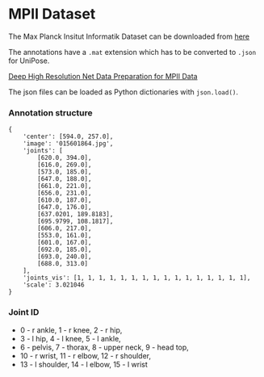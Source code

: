 # MPII Dataset

The Max Planck Insitut Informatik Dataset can be downloaded from [here](http://human-pose.mpi-inf.mpg.de/#download)

The annotations have a `.mat` extension which has to be converted to `.json` for UniPose.

[Deep High Resolution Net Data Preparation for MPII Data](https://github.com/leoxiaobin/deep-high-resolution-net.pytorch)

The json files can be loaded as Python dictionaries with `json.load()`.

### Annotation structure
```
{
    'center': [594.0, 257.0],
    'image': '015601864.jpg',
    'joints': [
        [620.0, 394.0],
        [616.0, 269.0],
        [573.0, 185.0],
        [647.0, 188.0],
        [661.0, 221.0],
        [656.0, 231.0],
        [610.0, 187.0],
        [647.0, 176.0],
        [637.0201, 189.8183],
        [695.9799, 108.1817],
        [606.0, 217.0],
        [553.0, 161.0],
        [601.0, 167.0],
        [692.0, 185.0],
        [693.0, 240.0],
        [688.0, 313.0]
    ],
    'joints_vis': [1, 1, 1, 1, 1, 1, 1, 1, 1, 1, 1, 1, 1, 1, 1, 1],
    'scale': 3.021046
}
```

### Joint ID

* 0 - r ankle, 1 - r knee, 2 - r hip,
* 3 - l hip, 4 - l knee, 5 - l ankle,
* 6 - pelvis, 7 - thorax, 8 - upper neck, 9 - head top,
* 10 - r wrist, 11 - r elbow, 12 - r shoulder,
* 13 - l shoulder, 14 - l elbow, 15 - l wrist
